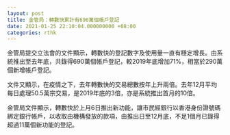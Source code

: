 ```yaml
---
layout: post
title: 金管局：轉數快累計有690萬個帳戶登記
date: 2021-01-25 22:10:04.000000000 +08:00
categories: rthk
---
```


金管局提交立法會的文件顯示，轉數快的登記數字及使用量一直有穩定增長。由系統推出至去年底，共錄得690萬個帳戶登記，較2019年底增加71%，相當於290萬個新增帳戶登記。

文件又顯示，在疫情之下，去年轉數快的交易總數按年上升兩倍。去年12月平均每日處理50.5萬宗交易，是2019年底的3倍，亦是系統推出首月的10倍。

金管局文件顯示，轉數快於上月6日推出新功能，讓市民經銀行以香港身份證號碼綁定銀行帳戶，以收取由機構發放的款項，由推出日至12月底，不足1個月已錄得超過11萬個新功能的登記。
